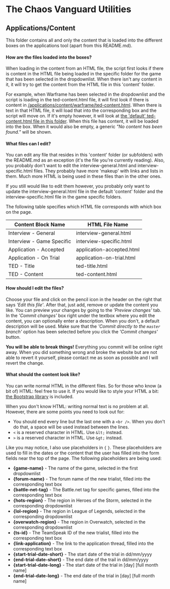 # The Chaos Vanguard Utilities

## Applications/Content

This folder contains all and only the content that is loaded into the different boxes
on the applications tool (apart from this README.md).

#### How are the files loaded into the boxes?

When loading in the content from an HTML file, the script first looks if
there is content in the HTML file being loaded in the specific folder
for the game that has been selected in the dropdownlist.
When there isn't any content in it,
it will try to get the content from the HTML file in this 'content' folder.

For example, when Warframe has been selected in the dropdownlist
and the script is loading in the ted-content.html file,
it will first look if there is content in
[/applications/content/warframe/ted-content.html](https://github.com/CV-Thoziard/cv-thoziard.github.io/blob/master/applications/content/warframe/ted-content.html).
When there is text in that HTML file, it will load that into the corresponding box
and the script will move on.
If it's empty however, it will look at 
[the 'default' ted-content.html file in this folder](https://github.com/CV-Thoziard/cv-thoziard.github.io/blob/master/applications/content/ted-content.html).
When this file has content, it will be loaded into the box.
When it would also be empty, a generic *"No content has been found."* will be shown.

#### What files can I edit?

You can edit any file that resides in this 'content' folder (or subfolders)
with the README.md as an exception (it's the file you're currently reading).
Also, you probably don't want to edit the interview-general.html and
interview-specific.html files.
They probably have more 'makeup' with links and lists in them.
Much more HTML is being used in these files than in the other ones.

If you still would like to edit them however,
you probably only want to update the interview-general.html file in the default 'content' folder
and the interview-specific.html file in the game specific folders.

The following table specifies which HTML file corresponds with which box on the page.

Content Block Name | HTML File Name
------------------ | --------------
Interview - General | interview-general.html
Interview - Game Specific | interview-specific.html
Application - Accepted | application-accepted.html
Application - On Trial | application-on-trial.html
TED - Title | ted-title.html
TED - Content | ted-content.html

#### How should I edit the files?

Choose your file and click on the pencil icon in the header on the right that says *'Edit this file'*.
After that, just add, remove or update the content you like.
You can preview your changes by going to the *'Preview changes'* tab.
In the *'Commit changes'* box right under the textbox where you edit the content, 
you can optionally enter a description.
When you don't, a default description will be used.
Make sure that the *'Commit directly to the `master` branch'* option has been selected
before you click the *'Commit changes'* button.

**You will be able to break things!**
Everything you commit will be online right away.
When you did something wrong and broke the website but are not able to revert it yourself,
please contact me as soon as possible and I will revert the change.

#### What should the content look like?

You can write normal HTML in the different files.
So for those who know (a bit of) HTML: feel free to use it.
If you would like to style your HTML a bit: 
[the Bootstrap library](http://getbootstrap.com/) is included.

When you don't know HTML: writing normal text is no problem at all.
However, there are some points you need to look out for:
* You should end every line but the last one with a `<br />`.
When you don't do that, a space will be used instead between the lines.
* `<` is a reserved character in HTML. Use `&lt;` instead.
* `>` is a reserved character in HTML. Use `&gt;` instead.

Like you may notice, I also use placeholders in `{` `}`.
These placeholders are used to fill in the dates or the content
that the user has filled into the form fields near the top of the page.
The following placeholders are being used:
* **{game-name}** - The name of the game, selected in the first dropdownlist
* **{forum-name}** - The forum name of the new trialist, filled into the corresponding text box
* **{battle-net-tag}** - The Battle.net tag for specific games, filled into the corresponding text box
* **{hots-region}** - The region in Heroes of the Storm, selected in the corresponding dropdownlist
* **{lol-region}** - The region in League of Legends, selected in the corresponding dropdownlist
* **{overwatch-region}** - The region in Overwatch, selected in the corresponding dropdownlist
* **{ts-id}** - The TeamSpeak ID of the new trialist, filled into the corresponding text box
* **{link-application}** - The link to the application thread, filled into the corresponding text box
* **{start-trial-date-short}** - The start date of the trial in dd/mm/yyyy
* **{end-trial-date-short}** - The end date of the trail in dd/mm/yyyy
* **{start-trial-date-long}** - The start date of the trial in [day] [full month name]
* **{end-trial-date-long}** - The end date of the trial in [day] [full month name]
